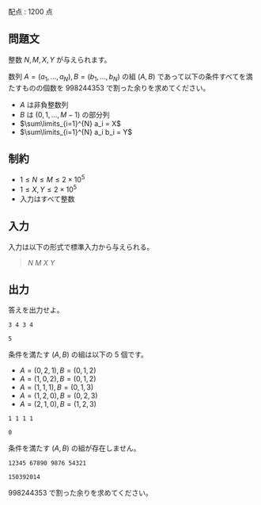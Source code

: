 配点 : $1200$ 点

## 問題文

整数 $N,M,X,Y$ が与えられます。

数列 $A=(a_1,\ldots,a_N), B=(b_1,\ldots,b_N)$ の組 $(A,B)$ であって以下の条件すべてを満たすものの個数を $998244353$ で割った余りを求めてください。

- $A$ は非負整数列
- $B$ は $(0,1,\ldots,M-1)$ の部分列
- $\sum\limits_{i=1}^{N} a_i = X$
- $\sum\limits_{i=1}^{N} a_i b_i = Y$

## 制約

- $1 \leq N \leq M \leq 2 \times 10^5$
- $1 \leq X , Y \leq 2 \times 10^5$
- 入力はすべて整数

## 入力

入力は以下の形式で標準入力から与えられる。

> $N$ $M$ $X$ $Y$

## 出力

答えを出力せよ。

```input1
3 4 3 4
```

```output1
5
```

条件を満たす $(A,B)$ の組は以下の $5$ 個です。  

- $A=(0,2,1), B=(0,1,2)$
- $A=(1,0,2), B=(0,1,2)$
- $A=(1,1,1), B=(0,1,3)$
- $A=(1,2,0), B=(0,2,3)$
- $A=(2,1,0), B=(1,2,3)$

```input2
1 1 1 1
```

```output2
0
```

条件を満たす $(A,B)$ の組が存在しません。

```input3
12345 67890 9876 54321
```

```output3
150392014
```

$998244353$ で割った余りを求めてください。